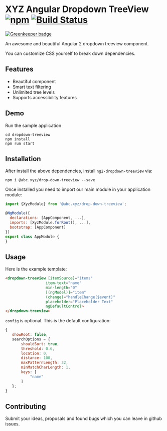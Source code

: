 # XYZ Angular Dropdown TreeView [![npm](https://img.shields.io/badge/awesome-∞-brightgreen.svg)](https://www.npmjs.com/package/@abc.xyz/drop-down-treeview) [![Build Status](https://travis-ci.org/leolorenzoluis/xyz.drop-down-treeview.svg?branch=master)](https://travis-ci.org/leolorenzoluis/xyz.drop-down-treeview)

[![Greenkeeper badge](https://badges.greenkeeper.io/leolorenzoluis/xyz.drop-down-treeview.svg)](https://greenkeeper.io/)

An awesome and beautiful Angular 2 dropdown treeview component.

You can customize CSS yourself to break down dependencies.

## Features

* Beautiful component
* Smart text filtering
* Unlimited tree levels
* Supports accessibility features

## Demo

Run the sample application
```shell
cd dropdown-treeview 
npm install
npm run start
```

## Installation

After install the above dependencies, install `ng2-dropdown-treeview` via:
```shell
npm i @abc.xyz/drop-down-treeview --save
```
Once installed you need to import our main module in your application module:
```js
import {XyzModule} from '@abc.xyz/drop-down-treeview';

@NgModule({
  declarations: [AppComponent, ...],
  imports: [XyzModule.forRoot(), ...],  
  bootstrap: [AppComponent]
})
export class AppModule {
}
```

## Usage

Here is the example template:
```html
<dropdown-treeview [itemSource]="items"
                  item-text="name"
                  min-length="0"
                  [(ngModel)]="item"
                  (change)="handleChange($event)"
                  placeholder="Placeholder Text"
                  ngDefaultControl>
</dropdown-treeview>
```

 `config` is optional. This is the default configuration:
 ```js
 {
    showRoot: false,
    searchOptions = {
        shouldSort: true,
        threshold: 0.6,
        location: 0,
        distance: 100,
        maxPatternLength: 32,
        minMatchCharLength: 1,
        keys: [
            "name"
        ]
    };
}
```
## Contributing

Submit your ideas, proposals and found bugs which you can leave in github issues. 

